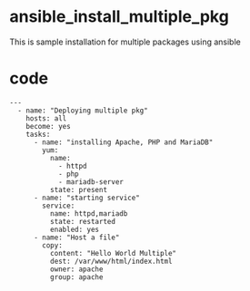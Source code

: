 # ansible_install_multiple_pkg
This is sample installation for multiple packages using ansible


# code
```
---
  - name: "Deploying multiple pkg"
    hosts: all
    become: yes
    tasks:
      - name: "installing Apache, PHP and MariaDB"
        yum:
          name:
            - httpd
            - php
            - mariadb-server
          state: present
      - name: "starting service"
        service:
          name: httpd,mariadb
          state: restarted
          enabled: yes
      - name: "Host a file"
        copy:
          content: "Hello World Multiple"
          dest: /var/www/html/index.html
          owner: apache
          group: apache
```
